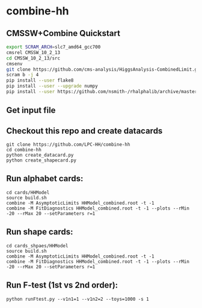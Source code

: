 # combine-hh

## CMSSW+Combine Quickstart
```bash
export SCRAM_ARCH=slc7_amd64_gcc700
cmsrel CMSSW_10_2_13
cd CMSSW_10_2_13/src
cmsenv
git clone https://github.com/cms-analysis/HiggsAnalysis-CombinedLimit.git HiggsAnalysis/CombinedLimit
scram b -j 4
pip install --user flake8
pip install --user --upgrade numpy
pip install --user https://github.com/nsmith-/rhalphalib/archive/master.zip
```

## Get input file

## Checkout this repo and create datacards
```
git clone https://github.com/LPC-HH/combine-hh
cd combine-hh
python create_datacard.py
python create_shapecard.py
```

## Run alphabet cards:
```
cd cards/HHModel
source build.sh
combine -M AsymptoticLimits HHModel_combined.root -t -1
combine -M FitDiagnostics HHModel_combined.root -t -1 --plots --rMin -20 --rMax 20 --setParameters r=1
```


## Run shape cards:
```
cd cards_shpaes/HHModel
source build.sh
combine -M AsymptoticLimits HHModel_combined.root -t -1
combine -M FitDiagnostics HHModel_combined.root -t -1 --plots --rMin -20 --rMax 20 --setParameters r=1
```

## Run F-test (1st vs 2nd order):
```
python runFtest.py --v1n1=1 --v1n2=2 --toys=1000 -s 1
```
